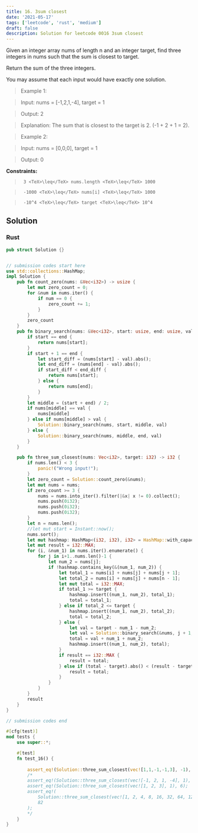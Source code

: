 ```yaml
---
title: 16. 3sum closest
date: '2021-05-17'
tags: ['leetcode', 'rust', 'medium']
draft: false
description: Solution for leetcode 0016 3sum closest
---
```


 

  Given an integer array nums of length n and an integer target, find three integers in nums such that the sum is closest to target.

  Return the sum of the three integers.

  You may assume that each input would have exactly one solution.

   

 >   Example 1:

  

 >   Input: nums <TeX>=</TeX> [-1,2,1,-4], target <TeX>=</TeX> 1

 >   Output: 2

 >   Explanation: The sum that is closest to the target is 2. (-1 + 2 + 1 <TeX>=</TeX> 2).

  

 >   Example 2:

  

 >   Input: nums <TeX>=</TeX> [0,0,0], target <TeX>=</TeX> 1

 >   Output: 0

  

   

  **Constraints:**

  

 >   	3 <TeX>\leq</TeX> nums.length <TeX>\leq</TeX> 1000

 >   	-1000 <TeX>\leq</TeX> nums[i] <TeX>\leq</TeX> 1000

 >   	-10^4 <TeX>\leq</TeX> target <TeX>\leq</TeX> 10^4


## Solution
### Rust
```rust
pub struct Solution {}


// submission codes start here
use std::collections::HashMap;
impl Solution {
    pub fn count_zero(nums: &Vec<i32>) -> usize {
        let mut zero_count = 0;
        for &num in nums.iter() {
            if num == 0 {
                zero_count += 1;
            }
        }
        zero_count
    }
    pub fn binary_search(nums: &Vec<i32>, start: usize, end: usize, val: i32) -> i32 {
        if start == end {
            return nums[start];
        }
        if start + 1 == end {
            let start_diff = (nums[start] - val).abs();
            let end_diff = (nums[end] - val).abs();
            if start_diff < end_diff {
                return nums[start];
            } else {
                return nums[end];
            }
        }
        let middle = (start + end) / 2;
        if nums[middle] == val {
            nums[middle]
        } else if nums[middle] > val {
            Solution::binary_search(nums, start, middle, val)
        } else {
            Solution::binary_search(nums, middle, end, val)
        }
    }

    pub fn three_sum_closest(nums: Vec<i32>, target: i32) -> i32 {
        if nums.len() < 3 {
            panic!("Wrong input!");
        }
        let zero_count = Solution::count_zero(&nums);
        let mut nums = nums;
        if zero_count >= 3 {
            nums = nums.into_iter().filter(|&x| x != 0).collect();
            nums.push(0i32);
            nums.push(0i32);
            nums.push(0i32);
        }
        let n = nums.len();
        //let mut start = Instant::now();
        nums.sort();
        let mut hashmap: HashMap<(i32, i32), i32> = HashMap::with_capacity(n);
        let mut result = i32::MAX;
        for (i, &num_1) in nums.iter().enumerate() {
            for j in i+1..nums.len()-1 {
                let num_2 = nums[j];
                if !hashmap.contains_key(&(num_1, num_2)) {
                    let total_1 = nums[i] + nums[j] + nums[j + 1];
                    let total_2 = nums[i] + nums[j] + nums[n - 1];
                    let mut total = i32::MAX;
                    if total_1 >= target {
                        hashmap.insert((num_1, num_2), total_1);
                        total = total_1;
                    } else if total_2 <= target {
                        hashmap.insert((num_1, num_2), total_2);
                        total = total_2;
                    } else {
                        let val = target - num_1 - num_2;
                        let val = Solution::binary_search(&nums, j + 1, n - 1, val);
                        total = val + num_1 + num_2;
                        hashmap.insert((num_1, num_2), total);
                    }
                    if result == i32::MAX {
                        result = total;
                    } else if (total - target).abs() < (result - target).abs() {
                        result = total;
                    }
                }
            }
        }
        result
    }
}

// submission codes end

#[cfg(test)]
mod tests {
    use super::*;

    #[test]
    fn test_16() {
        
        assert_eq!(Solution::three_sum_closest(vec![1,1,-1,-1,3], -1), -1);
        /*
        assert_eq!(Solution::three_sum_closest(vec![-1, 2, 1, -4], 1), 2);
        assert_eq!(Solution::three_sum_closest(vec![1, 2, 3], 1), 6);
        assert_eq!(
            Solution::three_sum_closest(vec![1, 2, 4, 8, 16, 32, 64, 128], 82),
            82
        );
        */
    }
}

```
